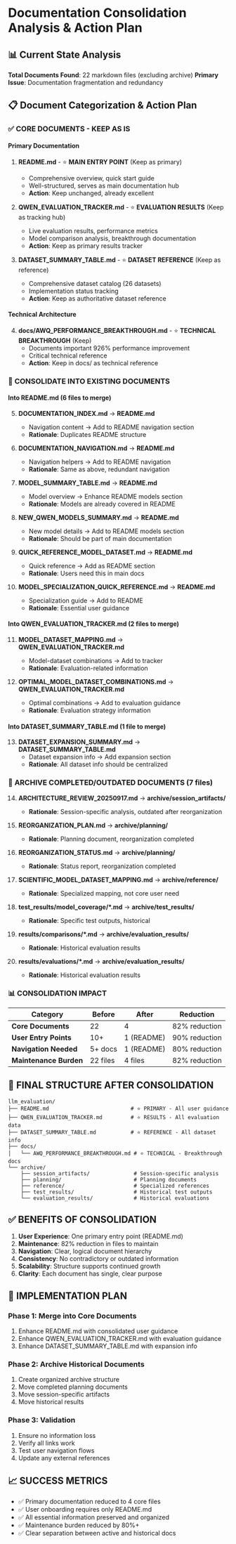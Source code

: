 # Documentation Consolidation Analysis & Action Plan

## 📊 Current State Analysis

**Total Documents Found**: 22 markdown files (excluding archive)
**Primary Issue**: Documentation fragmentation and redundancy

## 📋 Document Categorization & Action Plan

### ✅ **CORE DOCUMENTS - KEEP AS IS**

#### **Primary Documentation**
1. **README.md** - ⭐ **MAIN ENTRY POINT** (Keep as primary)
   - Comprehensive overview, quick start guide
   - Well-structured, serves as main documentation hub
   - **Action**: Keep unchanged, already excellent

2. **QWEN_EVALUATION_TRACKER.md** - ⭐ **EVALUATION RESULTS** (Keep as tracking hub)
   - Live evaluation results, performance metrics
   - Model comparison analysis, breakthrough documentation
   - **Action**: Keep as primary results tracker

3. **DATASET_SUMMARY_TABLE.md** - ⭐ **DATASET REFERENCE** (Keep as reference)
   - Comprehensive dataset catalog (26 datasets)
   - Implementation status tracking
   - **Action**: Keep as authoritative dataset reference

#### **Technical Architecture**
4. **docs/AWQ_PERFORMANCE_BREAKTHROUGH.md** - ⭐ **TECHNICAL BREAKTHROUGH** (Keep)
   - Documents important 926% performance improvement
   - Critical technical reference
   - **Action**: Keep in docs/ as technical reference

### 🔄 **CONSOLIDATE INTO EXISTING DOCUMENTS**

#### **Into README.md** (6 files to merge)
5. **DOCUMENTATION_INDEX.md** → **README.md** 
   - Navigation content → Add to README navigation section
   - **Rationale**: Duplicates README structure

6. **DOCUMENTATION_NAVIGATION.md** → **README.md**
   - Navigation helpers → Add to README navigation
   - **Rationale**: Same as above, redundant navigation

7. **MODEL_SUMMARY_TABLE.md** → **README.md** 
   - Model overview → Enhance README models section
   - **Rationale**: Models are already covered in README

8. **NEW_QWEN_MODELS_SUMMARY.md** → **README.md**
   - New model details → Add to README models section
   - **Rationale**: Should be part of main documentation

9. **QUICK_REFERENCE_MODEL_DATASET.md** → **README.md**
   - Quick reference → Add as README section
   - **Rationale**: Users need this in main docs

10. **MODEL_SPECIALIZATION_QUICK_REFERENCE.md** → **README.md**
    - Specialization guide → Add to README
    - **Rationale**: Essential user guidance

#### **Into QWEN_EVALUATION_TRACKER.md** (2 files to merge)
11. **MODEL_DATASET_MAPPING.md** → **QWEN_EVALUATION_TRACKER.md**
    - Model-dataset combinations → Add to tracker
    - **Rationale**: Evaluation-related information

12. **OPTIMAL_MODEL_DATASET_COMBINATIONS.md** → **QWEN_EVALUATION_TRACKER.md**
    - Optimal combinations → Add to evaluation guidance
    - **Rationale**: Evaluation strategy information

#### **Into DATASET_SUMMARY_TABLE.md** (1 file to merge)
13. **DATASET_EXPANSION_SUMMARY.md** → **DATASET_SUMMARY_TABLE.md**
    - Dataset expansion info → Add expansion section
    - **Rationale**: All dataset info should be centralized

### 📁 **ARCHIVE COMPLETED/OUTDATED DOCUMENTS** (7 files)

14. **ARCHITECTURE_REVIEW_20250917.md** → **archive/session_artifacts/**
    - **Rationale**: Session-specific analysis, outdated after reorganization

15. **REORGANIZATION_PLAN.md** → **archive/planning/**
    - **Rationale**: Planning document, reorganization completed

16. **REORGANIZATION_STATUS.md** → **archive/planning/**
    - **Rationale**: Status report, reorganization completed

17. **SCIENTIFIC_MODEL_DATASET_MAPPING.md** → **archive/reference/**
    - **Rationale**: Specialized mapping, not core user need

18. **test_results/model_coverage/*.md** → **archive/test_results/**
    - **Rationale**: Specific test outputs, historical

19. **results/comparisons/*.md** → **archive/evaluation_results/**
    - **Rationale**: Historical evaluation results

20. **results/evaluations/*.md** → **archive/evaluation_results/**
    - **Rationale**: Historical evaluation results

### 📊 **CONSOLIDATION IMPACT**

| Category | Before | After | Reduction |
|----------|--------|-------|-----------|
| **Core Documents** | 22 | 4 | 82% reduction |
| **User Entry Points** | 10+ | 1 (README) | 90% reduction |
| **Navigation Needed** | 5+ docs | 1 (README) | 80% reduction |
| **Maintenance Burden** | 22 files | 4 files | 82% reduction |

## 🎯 **FINAL STRUCTURE AFTER CONSOLIDATION**

```
llm_evaluation/
├── README.md                          # ⭐ PRIMARY - All user guidance
├── QWEN_EVALUATION_TRACKER.md         # ⭐ RESULTS - All evaluation data  
├── DATASET_SUMMARY_TABLE.md           # ⭐ REFERENCE - All dataset info
├── docs/
│   └── AWQ_PERFORMANCE_BREAKTHROUGH.md # ⭐ TECHNICAL - Breakthrough docs
└── archive/
    ├── session_artifacts/              # Session-specific analysis
    ├── planning/                       # Planning documents  
    ├── reference/                      # Specialized references
    ├── test_results/                   # Historical test outputs
    └── evaluation_results/             # Historical evaluations
```

## ✅ **BENEFITS OF CONSOLIDATION**

1. **User Experience**: One primary entry point (README.md)
2. **Maintenance**: 82% reduction in files to maintain
3. **Navigation**: Clear, logical document hierarchy
4. **Consistency**: No contradictory or outdated information
5. **Scalability**: Structure supports continued growth
6. **Clarity**: Each document has single, clear purpose

## 🚀 **IMPLEMENTATION PLAN**

### **Phase 1: Merge into Core Documents**
1. Enhance README.md with consolidated user guidance
2. Enhance QWEN_EVALUATION_TRACKER.md with evaluation guidance  
3. Enhance DATASET_SUMMARY_TABLE.md with expansion info

### **Phase 2: Archive Historical Documents**
1. Create organized archive structure
2. Move completed planning documents
3. Move session-specific artifacts
4. Move historical results

### **Phase 3: Validation**
1. Ensure no information loss
2. Verify all links work
3. Test user navigation flows
4. Update any external references

## 📈 **SUCCESS METRICS**

- ✅ Primary documentation reduced to 4 core files
- ✅ User onboarding requires only README.md
- ✅ All essential information preserved and organized
- ✅ Maintenance burden reduced by 80%+
- ✅ Clear separation between active and historical docs